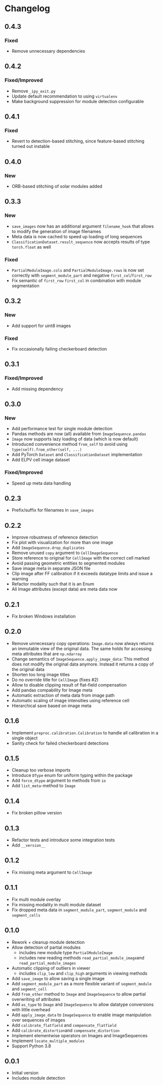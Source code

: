# Changelog

## 0.4.3

### Fixed

* Remove unnecessary dependencies

## 0.4.2

### Fixed/Improved

* Remove `_ipy_exit.py`
* Update default recommendation to using `virtualenv`
* Make background suppression for module detection configurable

## 0.4.1

### Fixed

* Revert to detection-based stitching, since feature-based stitching turned out instable

## 0.4.0

### New

* ORB-based stitching of solar modules added

## 0.3.3

### New

* `save_images` now has an additional argument `filename_hook` that allows to modify the generation of image filenames
* Meta data is now cached to speed up loading of long sequences
* `ClassificationDataset.result_sequence` now accepts results of type `torch.float` as well

### Fixed

* `PartialModuleImage.cols` and `PartialModuleImage.rows` is now set correctly with `segment_module_part` and negative `first_col`/`first_row`
* Fix semantic of `first_row` `first_col` in combination with module segmentation

## 0.3.2

### New

* Add support for uint8 images

### Fixed

* Fix occasionally failing checkerboard detection

## 0.3.1

### Fixed/Improved

* Add missing dependency

## 0.3.0

### New

* Add performance test for single module detection
* Pandas methods are now (all) available from `ImageSequence.pandas`
* `Image` now supports lazy loading of data (which is now default)
* Introduced convenience method `from_self` to avoid using `type(self).from_other(self, ...)`
* Add PyTorch `Dataset` and `ClassificationDataset` implementation
* Add ELPV cell image dataset

### Fixed/Improved

* Speed up meta data handling

## 0.2.3

* Prefix/suffix for filenames in `save_images`

## 0.2.2

* Improve robustness of reference detection
* Fix plot with visualization for more than one image
* Add `ImageSequence.drop_duplicates`
* Remove unused `copy` argument to `CellImageSequence`
* Store reference to original for `CellImage` with the correct cell marked
* Avoid passing geometric entities to segmented modules
* Save image meta in separate JSON file
* Clip image after FF calibration if it exceeds datatype limits and issue a warning
* Refactor modality such that it is an Enum
* All Image attributes (except data) are meta data now

## 0.2.1

* Fix broken Windows installation

## 0.2.0

* Remove unnecessary copy operations: `Image.data` now always returns an immutable view of the original data. The
  same holds for accessing meta attributes that are `np.ndarray`
* Change semantics of `ImageSequence.apply_image_data`: This method does not modify the original data anymore. Instead
  it returns a copy of the original data
* Shorten too long image titles
* Do no override title for `CellImage` (fixes #2)
* Allow to disable clipping result of flat-field compensation
* Add pandas compability for Image meta
* Automatic extraction of meta data from image path
* Automatic scaling of image intensities using reference cell
* Hierarchical save based on image meta

## 0.1.6

* Implement `preproc.calibration.Calibration` to handle all calibration in a single object
* Sanity check for failed checkerboard detections

## 0.1.5

* Cleanup too verbose imports
* Introduce `DType` enum for uniform typing within the package
* Add `force_dtype` argument to methods from `io`
* Add `list_meta`-method to `Image`

## 0.1.4

* Fix broken pillow version

## 0.1.3

* Refactor tests and introduce some integration tests
* Add `__version__`

## 0.1.2

* Fix missing meta argument to `CellImage`

## 0.1.1

* Fix multi module overlay
* Fix missing modality in multi module dataset
* Fix dropped meta data in `segment_module_part`, `segment_module` and `segment_cells`

## 0.1.0

* Rework + cleanup module detection
* Allow detection of partial modules
  * includes new module type `PartialModuleImage`
  * includes new reading methods `read_partial_module_image`and `read_partial_module_images`
* Automatic clipping of outliers in viewer
  * includes `clip_low` and `clip_high` arguments in viewing methods
* Add `save_image` to allow saving a single image
* Add `segment_module_part` as a more flexible variant of `segment_module` and `segment_cell`
* Add `from_other` method to `Image` and `ImageSequence` to allow partial overwriting of attributes
* Add `as_type` to `Image` and `ImageSequence` to allow datatype conversions with little overhead
* Add `apply_image_data` to `ImageSequence` to enable image manipulation over sequences of images
* Add `calibrate_flatfield` and `compensate_flatfield`
* Add `calibrate_distortion`and `compensate_distortion`
* Implement elementwise operators on Images and ImageSequences
* Implement `locate_multiple_modules`
* Support Python 3.8

## 0.0.1

* Initial version
* Includes module detection
